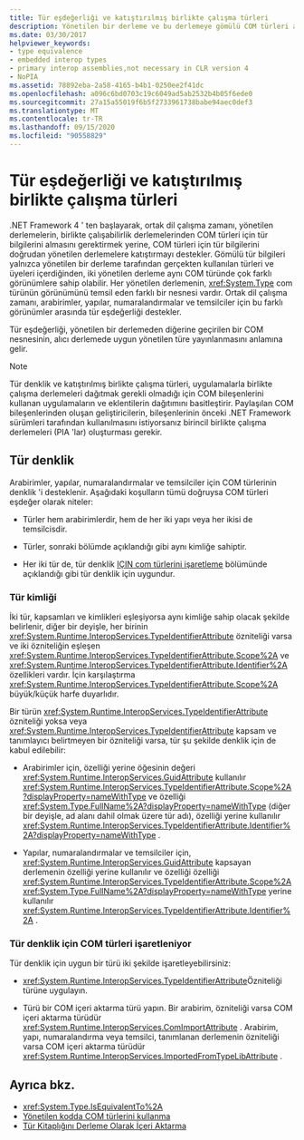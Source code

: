 ```yaml
---
title: Tür eşdeğerliği ve katıştırılmış birlikte çalışma türleri
description: Yönetilen bir derleme ve bu derlemeye gömülü COM türleri arasında .NET türleri ve üyeleri arasında tür eşdeğerliği anlayın. .NET 4 ve üzeri için.
ms.date: 03/30/2017
helpviewer_keywords:
- type equivalence
- embedded interop types
- primary interop assemblies,not necessary in CLR version 4
- NoPIA
ms.assetid: 78892eba-2a58-4165-b4b1-0250ee2f41dc
ms.openlocfilehash: a096c6bd0703c19c6049ad5ab2532b4b05f6ede0
ms.sourcegitcommit: 27a15a55019f6b5f2733961738babe94aec0def3
ms.translationtype: MT
ms.contentlocale: tr-TR
ms.lasthandoff: 09/15/2020
ms.locfileid: "90558829"
---
```

# <a name="type-equivalence-and-embedded-interop-types"></a>Tür eşdeğerliği ve katıştırılmış birlikte çalışma türleri

.NET Framework 4 ' ten başlayarak, ortak dil çalışma zamanı, yönetilen derlemelerin, birlikte çalışabilirlik derlemelerinden COM türleri için tür bilgilerini almasını gerektirmek yerine, COM türleri için tür bilgilerini doğrudan yönetilen derlemelere katıştırmayı destekler. Gömülü tür bilgileri yalnızca yönetilen bir derleme tarafından gerçekten kullanılan türleri ve üyeleri içerdiğinden, iki yönetilen derleme aynı COM türünde çok farklı görünümlere sahip olabilir. Her yönetilen derlemenin, <xref:System.Type> com türünün görünümünü temsil eden farklı bir nesnesi vardır. Ortak dil çalışma zamanı, arabirimler, yapılar, numaralandırmalar ve temsilciler için bu farklı görünümler arasında tür eşdeğerliği destekler.

Tür eşdeğerliği, yönetilen bir derlemeden diğerine geçirilen bir COM nesnesinin, alıcı derlemede uygun yönetilen türe yayınlanmasını anlamına gelir.

> [!NOTE]
> Tür denklik ve katıştırılmış birlikte çalışma türleri, uygulamalarla birlikte çalışma derlemeleri dağıtmak gerekli olmadığı için COM bileşenlerini kullanan uygulamaların ve eklentilerin dağıtımını basitleştirir. Paylaşılan COM bileşenlerinden oluşan geliştiricilerin, bileşenlerinin önceki .NET Framework sürümleri tarafından kullanılmasını istiyorsanız birincil birlikte çalışma derlemeleri (PIA 'lar) oluşturması gerekir.

## <a name="type-equivalence"></a>Tür denklik

 Arabirimler, yapılar, numaralandırmalar ve temsilciler için COM türlerinin denklik 'i desteklenir. Aşağıdaki koşulların tümü doğruysa COM türleri eşdeğer olarak niteler:

- Türler hem arabirimlerdir, hem de her iki yapı veya her ikisi de temsilcisdir.

- Türler, sonraki bölümde açıklandığı gibi aynı kimliğe sahiptir.

- Her iki tür de, tür denklik [IÇIN com türlerini işaretleme](#marking-com-types-for-type-equivalence) bölümünde açıklandığı gibi tür denklik için uygundur.

### <a name="type-identity"></a>Tür kimliği

İki tür, kapsamları ve kimlikleri eşleşiyorsa aynı kimliğe sahip olacak şekilde belirlenir, diğer bir deyişle, her birinin <xref:System.Runtime.InteropServices.TypeIdentifierAttribute> özniteliği varsa ve iki özniteliğin eşleşen <xref:System.Runtime.InteropServices.TypeIdentifierAttribute.Scope%2A> ve <xref:System.Runtime.InteropServices.TypeIdentifierAttribute.Identifier%2A> özellikleri vardır. İçin karşılaştırma <xref:System.Runtime.InteropServices.TypeIdentifierAttribute.Scope%2A> büyük/küçük harfe duyarlıdır.

Bir türün <xref:System.Runtime.InteropServices.TypeIdentifierAttribute> özniteliği yoksa veya <xref:System.Runtime.InteropServices.TypeIdentifierAttribute> kapsam ve tanımlayıcı belirtmeyen bir özniteliği varsa, tür şu şekilde denklik için de kabul edilebilir:

- Arabirimler için, özelliği yerine öğesinin değeri <xref:System.Runtime.InteropServices.GuidAttribute> kullanılır <xref:System.Runtime.InteropServices.TypeIdentifierAttribute.Scope%2A?displayProperty=nameWithType> ve özelliği <xref:System.Type.FullName%2A?displayProperty=nameWithType> (diğer bir deyişle, ad alanı dahil olmak üzere tür adı), özelliği yerine kullanılır <xref:System.Runtime.InteropServices.TypeIdentifierAttribute.Identifier%2A?displayProperty=nameWithType> .

- Yapılar, numaralandırmalar ve temsilciler için, <xref:System.Runtime.InteropServices.GuidAttribute> kapsayan derlemenin özelliği yerine kullanılır ve özelliği özelliği <xref:System.Runtime.InteropServices.TypeIdentifierAttribute.Scope%2A> <xref:System.Type.FullName%2A?displayProperty=nameWithType> yerine kullanılır <xref:System.Runtime.InteropServices.TypeIdentifierAttribute.Identifier%2A> .

### <a name="marking-com-types-for-type-equivalence"></a>Tür denklik için COM türleri işaretleniyor

 Tür denklik için uygun bir türü iki şekilde işaretleyebilirsiniz:

- <xref:System.Runtime.InteropServices.TypeIdentifierAttribute>Özniteliği türüne uygulayın.

- Türü bir COM içeri aktarma türü yapın. Bir arabirim, özniteliği varsa COM içeri aktarma türüdür <xref:System.Runtime.InteropServices.ComImportAttribute> . Arabirim, yapı, numaralandırma veya temsilci, tanımlanan derlemenin özniteliği varsa COM içeri aktarma türüdür <xref:System.Runtime.InteropServices.ImportedFromTypeLibAttribute> .

## <a name="see-also"></a>Ayrıca bkz.

- <xref:System.Type.IsEquivalentTo%2A>
- [Yönetilen kodda COM türlerini kullanma](/previous-versions/dotnet/netframework-4.0/3y76b69k(v=vs.100))
- [Tür Kitaplığını Derleme Olarak İçeri Aktarma](importing-a-type-library-as-an-assembly.md)
